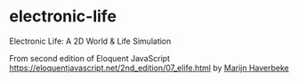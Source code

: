 # electronic-life
Electronic Life: A 2D World &amp; Life Simulation

From second edition of Eloquent JavaScript https://eloquentjavascript.net/2nd_edition/07_elife.html by [Marijn Haverbeke](https://twitter.com/marijnjh)
